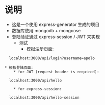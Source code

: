 # 说明
* 这是一个使用 express-generator 生成的项目
* 数据库使用 mongodb + mongoose
* 登陆验证通过 express-session / JWT 来实现
  * 测试
    * 模拟注册页面:

```
  localhost:3000/api/login?username=apolo
```
    * 模拟登陆页面:
        * for JWT (request header is required):
```
  localhost:3000/api/hello
```
        * for express-session:

```
  localhost:3000/api/hello-session
```
